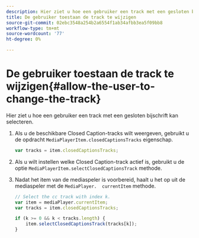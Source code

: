 ```yaml
---
description: Hier ziet u hoe een gebruiker een track met een gesloten bijschrift kan selecteren.
title: De gebruiker toestaan de track te wijzigen
source-git-commit: 02ebc3548a254b2a6554f1ab34afbb3ea5f09bb8
workflow-type: tm+mt
source-wordcount: '77'
ht-degree: 0%

---
```


# De gebruiker toestaan de track te wijzigen{#allow-the-user-to-change-the-track}

Hier ziet u hoe een gebruiker een track met een gesloten bijschrift kan selecteren.

1. Als u de beschikbare Closed Caption-tracks wilt weergeven, gebruikt u de opdracht `MediaPlayerItem.closedCaptionsTracks` eigenschap.

   ```js
   var tracks = item.closedCaptionsTracks;
   ```

1. Als u wilt instellen welke Closed Caption-track actief is, gebruikt u de optie `MediaPlayerItem.selectClosedCaptionsTrack` methode.
1. Nadat het item van de mediaspeler is voorbereid, haalt u het op uit de mediaspeler met de ` MediaPlayer.  currentItem ` methode.

   ```js
   // Select the cc track with index k. 
   var item = mediaPlayer.currentItem;     
   var tracks = item.closedCaptionsTracks; 
   
   if (k >= 0 && k < tracks.length) { 
       item.selectClosedCaptionsTrack(tracks[k]); 
   }
   ```
